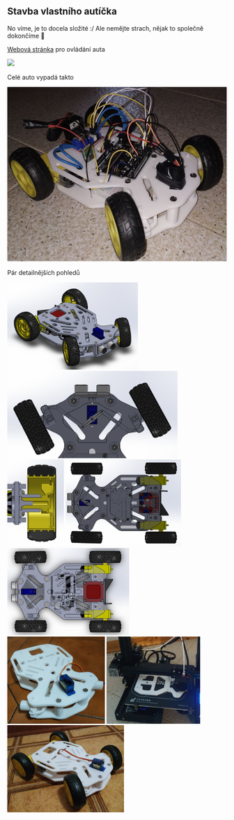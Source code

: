 ## Stavba vlastního autíčka

No víme, je to docela složité :/ Ale nemějte strach, nějak to společně dokončíme 🤞

[Webová stránka](/auto_v1/web-ovladani/ovladani.html) pro ovládání auta

<a href="/auto_v1/web-ovladani/ovladani.html"><img src="https://user-images.githubusercontent.com/932761/174279155-51e3d002-bb6d-4749-a833-2e484e667210.png" height="300"></a>

Celé auto vypadá takto

<a href="/auto_v1/car9.JPG"><img src="/auto_v1/car9.JPG" height="400"></a>

Pár detailnějších pohledů

<a href="/auto_v1/car1.PNG"><img src="/auto_v1/car1.PNG" height="200"></a>
<a href="/auto_v1/car2.PNG"><img src="/auto_v1/car2.PNG" height="200"></a>
<a href="/auto_v1/car3.PNG"><img src="/auto_v1/car3.PNG" height="200"></a>
<a href="/auto_v1/car4.PNG"><img src="/auto_v1/car4.PNG" height="200"></a>
<a href="/auto_v1/car5.PNG"><img src="/auto_v1/car5.PNG" height="200"></a>
<a href="/auto_v1/car6.PNG"><img src="/auto_v1/car6.PNG" height="200"></a>
<a href="/auto_v1/car7.PNG"><img src="/auto_v1/car7.PNG" height="200"></a>
<a href="/auto_v1/car8.PNG"><img src="/auto_v1/car8.PNG" height="200"></a>
